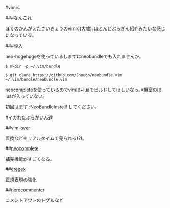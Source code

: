 #vimrc


###なんこれ

ぼくのかんがえたさいきょうのvimrc(大嘘)｡ほとんどぷらぎん紹介みたいな感じになっている｡

###導入

neo-hogehogeを使っているしまずはneobundleでも入れませんか｡

`$ mkdir -p ~/.vim/bundle`

`$ git clone https://github.com/Shougo/neobundle.vim ~/.vim/bundle/neobundle.vim`

neocompleteを使っているのでvimは+luaでビルドしてほしいなっ｡※機室のはluaが入っていない｡

初回はまず :NeoBundleInstall! してください｡

#イカれたぷらがいん達

##[vim-over](https://github.com/osyo-manga/vim-over)

置換などをリアルタイムで見られる(?)｡


##[neocomplete](https://github.com/Shougo/neocomplete.vim)

補完機能がすごくなる｡


##[eregex](https://github.com/othree/eregex.vim)

正規表現の強化

##[nerdcommenter](https://github.com/scrooloose/nerdcommenter)

コメントアウトのトグルなど
